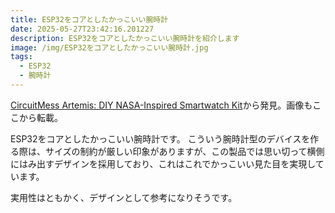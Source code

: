 ```yaml
---
title: ESP32をコアとしたかっこいい腕時計
date: 2025-05-27T23:42:16.201227
description: ESP32をコアとしたかっこいい腕時計を紹介します
image: /img/ESP32をコアとしたかっこいい腕時計.jpg
tags:
  - ESP32
  - 腕時計
---
```

[CircuitMess Artemis: DIY NASA-Inspired Smartwatch Kit](https://circuitmess.com/products/nasa-artemis-watch)から発見。画像もここから転載。

ESP32をコアとしたかっこいい腕時計です。
こういう腕時計型のデバイスを作る際は、サイズの制約が厳しい印象がありますが、この製品では思い切って横側にはみ出すデザインを採用しており、これはこれでかっこいい見た目を実現しています。

実用性はともかく、デザインとして参考になりそうです。



